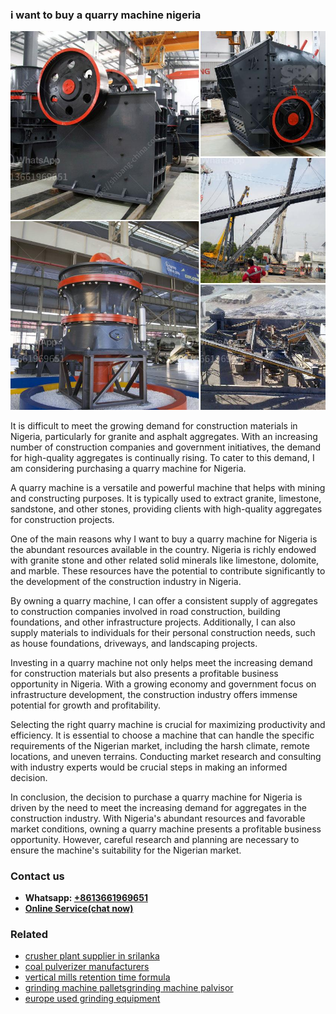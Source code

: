 <h3>i want to buy a quarry machine nigeria</h3><img src='1704951870.jpg' alt=''><p>It is difficult to meet the growing demand for construction materials in Nigeria, particularly for granite and asphalt aggregates. With an increasing number of construction companies and government initiatives, the demand for high-quality aggregates is continually rising. To cater to this demand, I am considering purchasing a quarry machine for Nigeria.</p><p>A quarry machine is a versatile and powerful machine that helps with mining and constructing purposes. It is typically used to extract granite, limestone, sandstone, and other stones, providing clients with high-quality aggregates for construction projects.</p><p>One of the main reasons why I want to buy a quarry machine for Nigeria is the abundant resources available in the country. Nigeria is richly endowed with granite stone and other related solid minerals like limestone, dolomite, and marble. These resources have the potential to contribute significantly to the development of the construction industry in Nigeria.</p><p>By owning a quarry machine, I can offer a consistent supply of aggregates to construction companies involved in road construction, building foundations, and other infrastructure projects. Additionally, I can also supply materials to individuals for their personal construction needs, such as house foundations, driveways, and landscaping projects.</p><p>Investing in a quarry machine not only helps meet the increasing demand for construction materials but also presents a profitable business opportunity in Nigeria. With a growing economy and government focus on infrastructure development, the construction industry offers immense potential for growth and profitability.</p><p>Selecting the right quarry machine is crucial for maximizing productivity and efficiency. It is essential to choose a machine that can handle the specific requirements of the Nigerian market, including the harsh climate, remote locations, and uneven terrains. Conducting market research and consulting with industry experts would be crucial steps in making an informed decision.</p><p>In conclusion, the decision to purchase a quarry machine for Nigeria is driven by the need to meet the increasing demand for aggregates in the construction industry. With Nigeria's abundant resources and favorable market conditions, owning a quarry machine presents a profitable business opportunity. However, careful research and planning are necessary to ensure the machine's suitability for the Nigerian market.</p><h3>Contact us</h3><ul><li><strong>Whatsapp:&nbsp;<a href="https://wa.me/8613661969651">+8613661969651</a></strong></li><li><a href="https://swt.shibang-china.com/?git&amp;zhl&amp;i want to buy a quarry machine nigeria"><strong>Online Service(chat now)</strong></a></li></ul><h3>Related</h3><ul><li><a href='crusher plant supplier in srilanka.md'>crusher plant supplier in srilanka</a></li><li><a href='coal pulverizer manufacturers.md'>coal pulverizer manufacturers</a></li><li><a href='vertical mills retention time formula.md'>vertical mills retention time formula</a></li><li><a href='grinding machine palletsgrinding machine palvisor.md'>grinding machine palletsgrinding machine palvisor</a></li><li><a href='europe used grinding equipment.md'>europe used grinding equipment</a></li></ul>